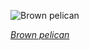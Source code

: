 
![Brown pelican](https://upload.wikimedia.org/wikipedia/commons/thumb/0/06/Brown_pelican_in_flight_%28Bodega_Bay%29.jpg/750px-Brown_pelican_in_flight_%28Bodega_Bay%29.jpg)

*[Brown pelican](https://wikipedia.org/wiki/File:Brown_pelican_in_flight_(Bodega_Bay).jpg)*
